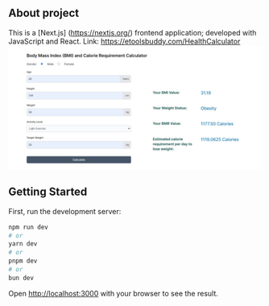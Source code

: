 
## About project
This is a [Next.js] (https://nextjs.org/) frontend application; developed with JavaScript and React. 
Link: https://etoolsbuddy.com/HealthCalculator
![View of App](./public/healthcal.jpg)

## Getting Started

First, run the development server:

```bash
npm run dev
# or
yarn dev
# or
pnpm dev
# or
bun dev
```

Open [http://localhost:3000](http://localhost:3000) with your browser to see the result.

